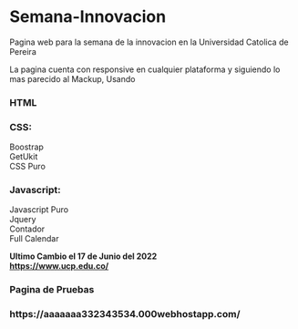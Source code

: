 # Semana-Innovacion

Pagina web para la semana de la innovacion en la Universidad Catolica de Pereira

La pagina cuenta con responsive en cualquier plataforma y siguiendo lo mas parecido al Mackup, Usando 

<h3>HTML</h3>

<h3>CSS:</h3>
Boostrap<br>
GetUkit<br>
CSS Puro<br>

<h3>Javascript:</h3>
Javascript Puro<br>
Jquery<br>
Contador<br>
Full Calendar<br>

<strong> Ultimo Cambio el 17 de Junio del 2022<strong><br>
  https://www.ucp.edu.co/

<h3> Pagina de Pruebas <h3>
 https://aaaaaaa332343534.000webhostapp.com/
